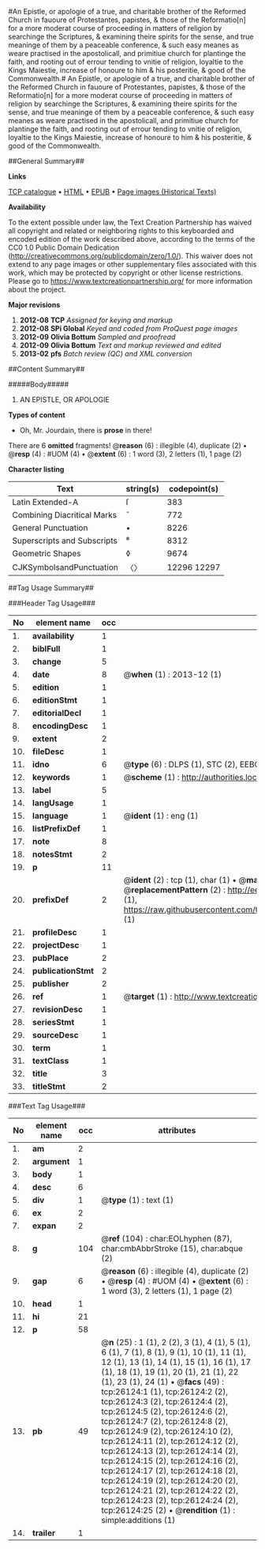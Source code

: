 #An Epistle, or apologie of a true, and charitable brother of the Reformed Church in fauoure of Protestantes, papistes, & those of the Reformatio[n] for a more moderat course of proceeding in matters of religion by searchinge the Scriptures, & examining theire spirits for the sense, and true meaninge of them by a peaceable conference, & such easy meanes as weare practised in the apostolicall, and primitiue church for plantinge the faith, and rooting out of errour tending to vnitie of religion, loyaltie to the Kings Maiestie, increase of honoure to him & his posteritie, & good of the Commonwealth.#
An Epistle, or apologie of a true, and charitable brother of the Reformed Church in fauoure of Protestantes, papistes, & those of the Reformatio[n] for a more moderat course of proceeding in matters of religion by searchinge the Scriptures, & examining theire spirits for the sense, and true meaninge of them by a peaceable conference, & such easy meanes as weare practised in the apostolicall, and primitiue church for plantinge the faith, and rooting out of errour tending to vnitie of religion, loyaltie to the Kings Maiestie, increase of honoure to him & his posteritie, & good of the Commonwealth.

##General Summary##

**Links**

[TCP catalogue](http://www.ota.ox.ac.uk/tcp/)  • 
[HTML](http://tei.it.ox.ac.uk/tcp/Texts-HTML/free/A00/A00307.html)  • 
[EPUB](http://tei.it.ox.ac.uk/tcp/Texts-EPUB/free/A00/A00307.epub) • 
[Page images (Historical Texts)](https://historicaltexts.jisc.ac.uk/eebo-23035710e)

**Availability**

To the extent possible under law, the Text Creation Partnership has waived all copyright and related or neighboring rights to this keyboarded and encoded edition of the work described above, according to the terms of the CC0 1.0 Public Domain Dedication (http://creativecommons.org/publicdomain/zero/1.0/). This waiver does not extend to any page images or other supplementary files associated with this work, which may be protected by copyright or other license restrictions. Please go to https://www.textcreationpartnership.org/ for more information about the project.

**Major revisions**

1. __2012-08__ __TCP__ *Assigned for keying and markup*
1. __2012-08__ __SPi Global__ *Keyed and coded from ProQuest page images*
1. __2012-09__ __Olivia Bottum__ *Sampled and proofread*
1. __2012-09__ __Olivia Bottum__ *Text and markup reviewed and edited*
1. __2013-02__ __pfs__ *Batch review (QC) and XML conversion*

##Content Summary##

#####Body#####

1. AN EPISTLE, OR APOLOGIE

**Types of content**

  * Oh, Mr. Jourdain, there is **prose** in there!

There are 6 **omitted** fragments! 
 @__reason__ (6) : illegible (4), duplicate (2)  •  @__resp__ (4) : #UOM (4)  •  @__extent__ (6) : 1 word (3), 2 letters (1), 1 page (2)

**Character listing**


|Text|string(s)|codepoint(s)|
|---|---|---|
|Latin Extended-A|ſ|383|
|Combining             Diacritical Marks|̄|772|
|General Punctuation|•|8226|
|Superscripts             and Subscripts|⁸|8312|
|Geometric Shapes|◊|9674|
|CJKSymbolsandPunctuation|〈〉|12296 12297|

##Tag Usage Summary##

###Header Tag Usage###

|No|element name|occ|attributes|
|---|---|---|---|
|1.|__availability__|1||
|2.|__biblFull__|1||
|3.|__change__|5||
|4.|__date__|8| @__when__ (1) : 2013-12 (1)|
|5.|__edition__|1||
|6.|__editionStmt__|1||
|7.|__editorialDecl__|1||
|8.|__encodingDesc__|1||
|9.|__extent__|2||
|10.|__fileDesc__|1||
|11.|__idno__|6| @__type__ (6) : DLPS (1), STC (2), EEBO-CITATION (1), OCLC (1), VID (1)|
|12.|__keywords__|1| @__scheme__ (1) : http://authorities.loc.gov/ (1)|
|13.|__label__|5||
|14.|__langUsage__|1||
|15.|__language__|1| @__ident__ (1) : eng (1)|
|16.|__listPrefixDef__|1||
|17.|__note__|8||
|18.|__notesStmt__|2||
|19.|__p__|11||
|20.|__prefixDef__|2| @__ident__ (2) : tcp (1), char (1)  •  @__matchPattern__ (2) : ([0-9\-]+):([0-9IVX]+) (1), (.+) (1)  •  @__replacementPattern__ (2) : http://eebo.chadwyck.com/downloadtiff?vid=$1&page=$2 (1), https://raw.githubusercontent.com/textcreationpartnership/Texts/master/tcpchars.xml#$1 (1)|
|21.|__profileDesc__|1||
|22.|__projectDesc__|1||
|23.|__pubPlace__|2||
|24.|__publicationStmt__|2||
|25.|__publisher__|2||
|26.|__ref__|1| @__target__ (1) : http://www.textcreationpartnership.org/docs/. (1)|
|27.|__revisionDesc__|1||
|28.|__seriesStmt__|1||
|29.|__sourceDesc__|1||
|30.|__term__|1||
|31.|__textClass__|1||
|32.|__title__|3||
|33.|__titleStmt__|2||


###Text Tag Usage###

|No|element name|occ|attributes|
|---|---|---|---|
|1.|__am__|2||
|2.|__argument__|1||
|3.|__body__|1||
|4.|__desc__|6||
|5.|__div__|1| @__type__ (1) : text (1)|
|6.|__ex__|2||
|7.|__expan__|2||
|8.|__g__|104| @__ref__ (104) : char:EOLhyphen (87), char:cmbAbbrStroke (15), char:abque (2)|
|9.|__gap__|6| @__reason__ (6) : illegible (4), duplicate (2)  •  @__resp__ (4) : #UOM (4)  •  @__extent__ (6) : 1 word (3), 2 letters (1), 1 page (2)|
|10.|__head__|1||
|11.|__hi__|21||
|12.|__p__|58||
|13.|__pb__|49| @__n__ (25) : 1 (1), 2 (2), 3 (1), 4 (1), 5 (1), 6 (1), 7 (1), 8 (1), 9 (1), 10 (1), 11 (1), 12 (1), 13 (1), 14 (1), 15 (1), 16 (1), 17 (1), 18 (1), 19 (1), 20 (1), 21 (1), 22 (1), 23 (1), 24 (1)  •  @__facs__ (49) : tcp:26124:1 (1), tcp:26124:2 (2), tcp:26124:3 (2), tcp:26124:4 (2), tcp:26124:5 (2), tcp:26124:6 (2), tcp:26124:7 (2), tcp:26124:8 (2), tcp:26124:9 (2), tcp:26124:10 (2), tcp:26124:11 (2), tcp:26124:12 (2), tcp:26124:13 (2), tcp:26124:14 (2), tcp:26124:15 (2), tcp:26124:16 (2), tcp:26124:17 (2), tcp:26124:18 (2), tcp:26124:19 (2), tcp:26124:20 (2), tcp:26124:21 (2), tcp:26124:22 (2), tcp:26124:23 (2), tcp:26124:24 (2), tcp:26124:25 (2)  •  @__rendition__ (1) : simple:additions (1)|
|14.|__trailer__|1||
